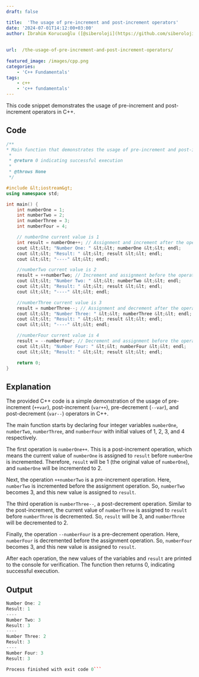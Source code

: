 ```yaml
---
draft: false

title:  'The usage of pre-increment and post-increment operators'
date: '2024-07-01T14:12:00+03:00'
author: İbrahim Korucuoğlu ([@siberoloji](https://github.com/siberoloji))
 
 
url:  /the-usage-of-pre-increment-and-post-increment-operators/
 
featured_image: /images/cpp.png
categories:
    - 'C++ Fundamentals'
tags:
    - c++
    - 'c++ fundamentals'
---
```



This code snippet demonstrates the usage of pre-increment and post-increment operators in C++.



## Code


```cpp
/**
* Main function that demonstrates the usage of pre-increment and post-increment operators.
 *
 * @return 0 indicating successful execution
 *
 * @throws None
 */

#include &lt;iostream&gt;
using namespace std;

int main() {
    int numberOne = 1;
    int numberTwo = 2;
    int numberThree = 3;
    int numberFour = 4;

    // numberOne current value is 1
    int result = numberOne++; // Assignment and increment after the operation
    cout &lt;&lt; "Number One: " &lt;&lt; numberOne &lt;&lt; endl;
    cout &lt;&lt; "Result: " &lt;&lt; result &lt;&lt; endl;
    cout &lt;&lt; "----" &lt;&lt; endl;

    //numberTwo current value is 2
    result = ++numberTwo; // Increment and assignment before the operation
    cout &lt;&lt; "Number Two: " &lt;&lt; numberTwo &lt;&lt; endl;
    cout &lt;&lt; "Result: " &lt;&lt; result &lt;&lt; endl;
    cout &lt;&lt; "----" &lt;&lt; endl;

    //numberThree current value is 3
    result = numberThree--; // Assignment and decrement after the operation
    cout &lt;&lt; "Number Three: " &lt;&lt; numberThree &lt;&lt; endl;
    cout &lt;&lt; "Result: " &lt;&lt; result &lt;&lt; endl;
    cout &lt;&lt; "----" &lt;&lt; endl;

    //numberFour current value is 4
    result = --numberFour; // Decrement and assignment before the operation
    cout &lt;&lt; "Number Four: " &lt;&lt; numberFour &lt;&lt; endl;
    cout &lt;&lt; "Result: " &lt;&lt; result &lt;&lt; endl;

    return 0;
}
```



## Explanation



The provided C++ code is a simple demonstration of the usage of pre-increment (`++var`), post-increment (`var++`), pre-decrement (`--var`), and post-decrement (`var--`) operators in C++.



The main function starts by declaring four integer variables `numberOne`, `numberTwo`, `numberThree`, and `numberFour` with initial values of 1, 2, 3, and 4 respectively.



The first operation is `numberOne++`. This is a post-increment operation, which means the current value of `numberOne` is assigned to `result` before `numberOne` is incremented. Therefore, `result` will be 1 (the original value of `numberOne`), and `numberOne` will be incremented to 2.



Next, the operation `++numberTwo` is a pre-increment operation. Here, `numberTwo` is incremented before the assignment operation. So, `numberTwo` becomes 3, and this new value is assigned to `result`.



The third operation is `numberThree--`, a post-decrement operation. Similar to the post-increment, the current value of `numberThree` is assigned to `result` before `numberThree` is decremented. So, `result` will be 3, and `numberThree` will be decremented to 2.



Finally, the operation `--numberFour` is a pre-decrement operation. Here, `numberFour` is decremented before the assignment operation. So, `numberFour` becomes 3, and this new value is assigned to `result`.



After each operation, the new values of the variables and `result` are printed to the console for verification. The function then returns 0, indicating successful execution.



## Output


```cpp
Number One: 2
Result: 1
----
Number Two: 3
Result: 3
----
Number Three: 2
Result: 3
----
Number Four: 3
Result: 3

Process finished with exit code 0```
